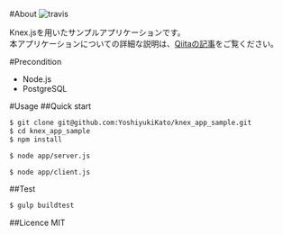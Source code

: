 #About
![travis](https://travis-ci.org/YoshiyukiKato/knex_app_sample.svg?branch=master)

Knex.jsを用いたサンプルアプリケーションです。  
本アプリケーションについての詳細な説明は、[Qiitaの記事]()をご覧ください。

#Precondition

* Node.js
* PostgreSQL

#Usage
##Quick start

```sh
$ git clone git@github.com:YoshiyukiKato/knex_app_sample.git
$ cd knex_app_sample
$ npm install
```

```sh
$ node app/server.js
```

```sh
$ node app/client.js
```

##Test

```sh
$ gulp buildtest
```

##Licence
MIT